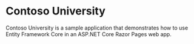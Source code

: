 # Contoso University
Contoso University is a sample application that demonstrates how to use Entity Framework Core in an ASP.NET Core Razor Pages web app. 
